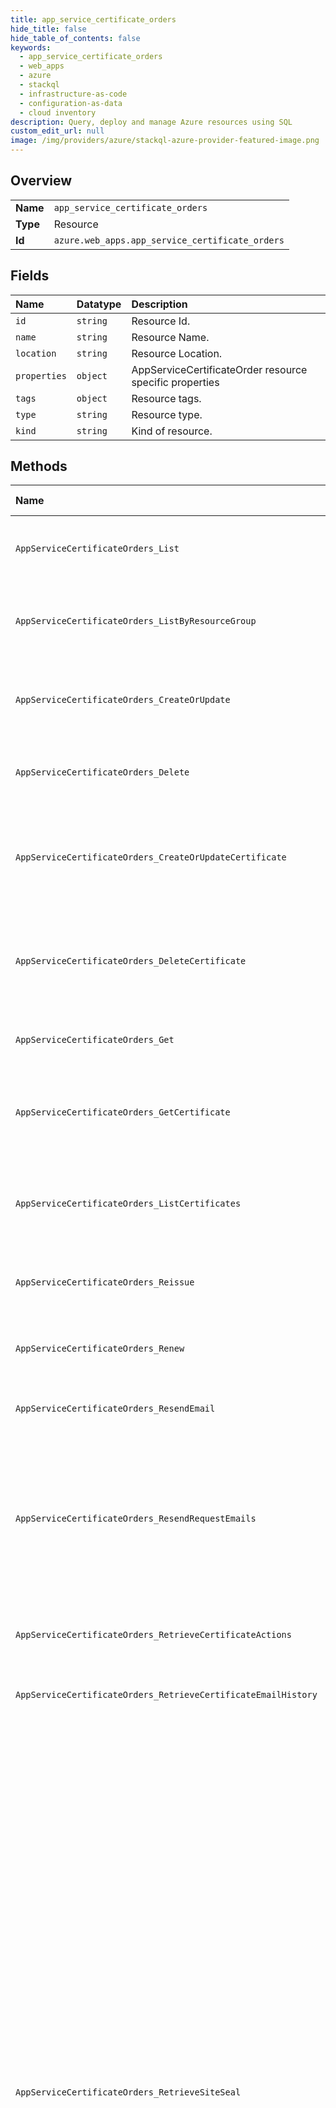 ```yaml
---
title: app_service_certificate_orders
hide_title: false
hide_table_of_contents: false
keywords:
  - app_service_certificate_orders
  - web_apps
  - azure    
  - stackql
  - infrastructure-as-code
  - configuration-as-data
  - cloud inventory
description: Query, deploy and manage Azure resources using SQL
custom_edit_url: null
image: /img/providers/azure/stackql-azure-provider-featured-image.png
---
```

  
    

## Overview
<table><tbody>
<tr><td><b>Name</b></td><td><code>app_service_certificate_orders</code></td></tr>
<tr><td><b>Type</b></td><td>Resource</td></tr>
<tr><td><b>Id</b></td><td><code>azure.web_apps.app_service_certificate_orders</code></td></tr>
</tbody></table>

## Fields
| Name | Datatype | Description |
|:-----|:---------|:------------|
| `id` | `string` | Resource Id. |
| `name` | `string` | Resource Name. |
| `location` | `string` | Resource Location. |
| `properties` | `object` | AppServiceCertificateOrder resource specific properties |
| `tags` | `object` | Resource tags. |
| `type` | `string` | Resource type. |
| `kind` | `string` | Kind of resource. |
## Methods
| Name | Accessible by | Required Params | Description |
|:-----|:--------------|:----------------|:------------|
| `AppServiceCertificateOrders_List` | `SELECT` | `subscriptionId` | Description for List all certificate orders in a subscription. |
| `AppServiceCertificateOrders_ListByResourceGroup` | `SELECT` | `resourceGroupName, subscriptionId` | Description for Get certificate orders in a resource group. |
| `AppServiceCertificateOrders_CreateOrUpdate` | `INSERT` | `certificateOrderName, resourceGroupName, subscriptionId` | Description for Create or update a certificate purchase order. |
| `AppServiceCertificateOrders_Delete` | `DELETE` | `certificateOrderName, resourceGroupName, subscriptionId` | Description for Delete an existing certificate order. |
| `AppServiceCertificateOrders_CreateOrUpdateCertificate` | `EXEC` | `certificateOrderName, name, resourceGroupName, subscriptionId` | Description for Creates or updates a certificate and associates with key vault secret. |
| `AppServiceCertificateOrders_DeleteCertificate` | `EXEC` | `certificateOrderName, name, resourceGroupName, subscriptionId` | Description for Delete the certificate associated with a certificate order. |
| `AppServiceCertificateOrders_Get` | `EXEC` | `certificateOrderName, resourceGroupName, subscriptionId` | Description for Get a certificate order. |
| `AppServiceCertificateOrders_GetCertificate` | `EXEC` | `certificateOrderName, name, resourceGroupName, subscriptionId` | Description for Get the certificate associated with a certificate order. |
| `AppServiceCertificateOrders_ListCertificates` | `EXEC` | `certificateOrderName, resourceGroupName, subscriptionId` | Description for List all certificates associated with a certificate order. |
| `AppServiceCertificateOrders_Reissue` | `EXEC` | `certificateOrderName, resourceGroupName, subscriptionId` | Description for Reissue an existing certificate order. |
| `AppServiceCertificateOrders_Renew` | `EXEC` | `certificateOrderName, resourceGroupName, subscriptionId` | Description for Renew an existing certificate order. |
| `AppServiceCertificateOrders_ResendEmail` | `EXEC` | `certificateOrderName, resourceGroupName, subscriptionId` | Description for Resend certificate email. |
| `AppServiceCertificateOrders_ResendRequestEmails` | `EXEC` | `certificateOrderName, resourceGroupName, subscriptionId` | Resend domain verification ownership email containing steps on how to verify a domain for a given certificate order |
| `AppServiceCertificateOrders_RetrieveCertificateActions` | `EXEC` | `name, resourceGroupName, subscriptionId` | Description for Retrieve the list of certificate actions. |
| `AppServiceCertificateOrders_RetrieveCertificateEmailHistory` | `EXEC` | `name, resourceGroupName, subscriptionId` | Description for Retrieve email history. |
| `AppServiceCertificateOrders_RetrieveSiteSeal` | `EXEC` | `certificateOrderName, resourceGroupName, subscriptionId` | This method is used to obtain the site seal information for an issued certificate. A site seal is a graphic that the certificate purchaser can embed on their web site to show their visitors information about their SSL certificate. If a web site visitor clicks on the site seal image, a pop-up page is displayed that contains detailed information about the SSL certificate. The site seal token is used to link the site seal graphic image to the appropriate certificate details pop-up page display when a user clicks on the site seal. The site seal images are expected to be static images and hosted by the reseller, to minimize delays for customer page load times. |
| `AppServiceCertificateOrders_Update` | `EXEC` | `certificateOrderName, resourceGroupName, subscriptionId` | Description for Create or update a certificate purchase order. |
| `AppServiceCertificateOrders_UpdateCertificate` | `EXEC` | `certificateOrderName, name, resourceGroupName, subscriptionId` | Description for Creates or updates a certificate and associates with key vault secret. |
| `AppServiceCertificateOrders_ValidatePurchaseInformation` | `EXEC` | `subscriptionId` | Description for Validate information for a certificate order. |
| `AppServiceCertificateOrders_VerifyDomainOwnership` | `EXEC` | `certificateOrderName, resourceGroupName, subscriptionId` | Description for Verify domain ownership for this certificate order. |
